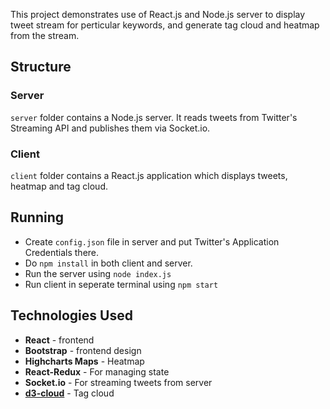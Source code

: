 This project demonstrates use of React.js and Node.js server to display tweet stream for perticular keywords, and generate tag cloud and heatmap from the stream.

## Structure

### Server

`server` folder contains a Node.js server. It reads tweets from Twitter's Streaming API and publishes them via Socket.io.

### Client

`client` folder contains a React.js application which displays tweets, heatmap and tag cloud.

## Running

 - Create `config.json` file in server and put Twitter's Application Credentials there.
 - Do `npm install` in both client and server.
 - Run the server using `node index.js`
 - Run client in seperate terminal using `npm start`

## Technologies Used

 - **React** - frontend
 - **Bootstrap** - frontend design
 - **Highcharts Maps** - Heatmap
 - **React-Redux** - For managing state
 - **Socket.io** - For streaming tweets from server
 - **[d3-cloud](https://github.com/jasondavies/d3-cloud)** - Tag cloud
